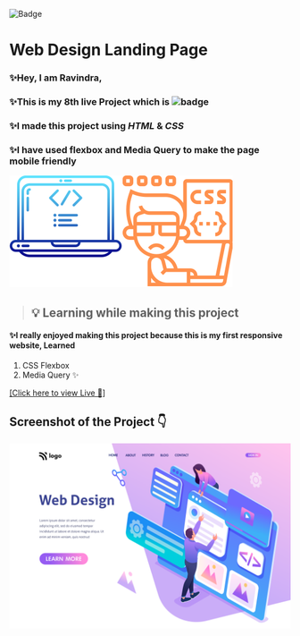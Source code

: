 ![Badge](https://img.shields.io/badge/Project--8-Home--Page-green)
# Web Design Landing Page

### ✨Hey, I am **Ravindra**, 
### ✨This is  my 8th live Project which is ![badge](https://img.shields.io/badge/Mobile---Responsive--Page-yellow)
### ✨I made this project using *HTML* & *CSS* 
### ✨I have used flexbox and Media Query to make the page mobile friendly 

![](./images/Untitled%20design.svg)
>##  💡 Learning while making this project

#### ✨I really enjoyed making this project because this is my first responsive website, Learned
1. CSS Flexbox
2. Media Query  ✨

[[Click here to view Live 🚀]](https://rp-project-8.netlify.app/ "Law Home Page")

## Screenshot of the Project 👇
![](./images/web%20design%20landing%20page.png)